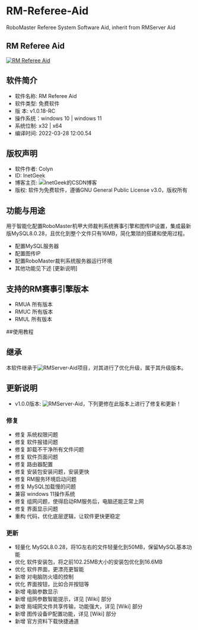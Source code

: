 # RM-Referee-Aid
RoboMaster Referee System Software Aid, inherit from RMServer Aid

## RM Referee Aid
[![RM Referee Aid](https://s1.ax1x.com/2022/03/28/qDsMJP.png)](https://imgtu.com/i/qDsMJP)

## 软件简介
- 软件名称: RM Referee Aid
- 软件类型: 免费软件
- 版    本: v1.0.18-RC
- 操作系统：windows 10 | windows 11
- 系统位制: x32 | x64
- 编译时间: 2022-03-28 12:00.54

## 版权声明
- 软件作者: Colyn
- ID: InetGeek
- 博客主页: ![InetGeek的CSDN博客](https://blog.csdn.net/qq_34532102)
- 版权: 软件为免费软件，遵循GNU General Public License v3.0，版权所有

## 功能与用途
用于智能化配置RoboMaster机甲大师裁判系统赛事引擎和图传IP设置，集成最新版MySQL8.0.28，且优化到整个文件只有16MB，简化繁琐的搭建和使用过程。
- 配置MySQL服务器
- 配置图传IP
- 配置RoboMaster裁判系统服务器运行环境
- 其他功能见下述 [更新说明]

## 支持的RM赛事引擎版本
- RMUA 所有版本
- RMUC 所有版本
- RMUL 所有版本

##使用教程


## 继承
本软件继承于![RMServer-Aid](https://github.com/Inetgeek/RMServer-Aid)项目，对其进行了优化升级，属于其升级版本。

## 更新说明
- v1.0.0版本: ![RMServer-Aid](https://github.com/Inetgeek/RMServer-Aid)，下列更修在此版本上进行了修复和更新！

### 修复
- 修复 系统权限问题
- 修复 软件报错问题
- 修复 卸载不干净所有文件问题
- 修复 软件页面问题
- 修复 路由器配置
- 修复 安装包安装问题，安装更快
- 修复 RM服务环境启动问题
- 修复 MySQL加载慢的问题
- 兼容 windows 11操作系统
- 修复 组网问题，使得启动RM服务后，电脑还能正常上网
- 修复 界面显示问题
- 重构 代码，优化底层逻辑，让软件更快更稳定

### 更新
- 轻量化 MySQL8.0.28，将1G左右的文件轻量化到50MB，保留MySQL基本功能
- 优化 软件安装包，将之前102.25MB大小的安装包优化到16.6MB
- 优化 软件界面，更漂亮更智能
- 新增 对电脑防火墙的控制
- 优化 界面按钮，比如合并按钮等
- 新增 电脑参数显示
- 新增 组网参数智能提示，详见 [Wiki] 部分
- 新增 局域网文件共享传输，功能强大，详见 [Wiki] 部分
- 新增 图传设备IP配置功能，详见 [Wiki] 部分
- 新增 官方资料下载快捷通道
